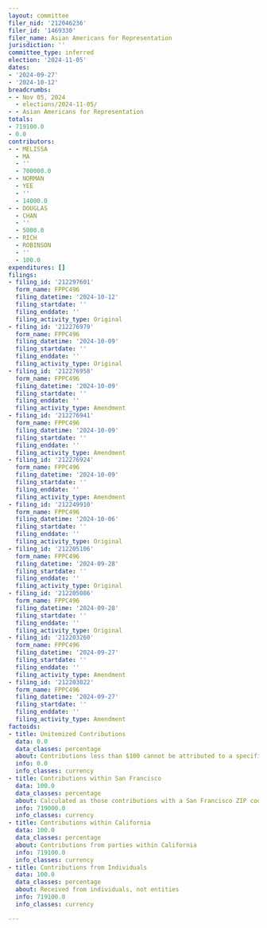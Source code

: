 ```yaml
---
layout: committee
filer_nid: '212046236'
filer_id: '1469330'
filer_name: Asian Americans for Representation
jurisdiction: ''
committee_type: inferred
election: '2024-11-05'
dates:
- '2024-09-27'
- '2024-10-12'
breadcrumbs:
- - Nov 05, 2024
  - elections/2024-11-05/
- - Asian Americans for Representation
totals:
- 719100.0
- 0.0
contributors:
- - MELISSA
  - MA
  - ''
  - 700000.0
- - NORMAN
  - YEE
  - ''
  - 14000.0
- - DOUGLAS
  - CHAN
  - ''
  - 5000.0
- - RICH
  - ROBINSON
  - ''
  - 100.0
expenditures: []
filings:
- filing_id: '212297601'
  form_name: FPPC496
  filing_datetime: '2024-10-12'
  filing_startdate: ''
  filing_enddate: ''
  filing_activity_type: Original
- filing_id: '212276979'
  form_name: FPPC496
  filing_datetime: '2024-10-09'
  filing_startdate: ''
  filing_enddate: ''
  filing_activity_type: Original
- filing_id: '212276958'
  form_name: FPPC496
  filing_datetime: '2024-10-09'
  filing_startdate: ''
  filing_enddate: ''
  filing_activity_type: Amendment
- filing_id: '212276941'
  form_name: FPPC496
  filing_datetime: '2024-10-09'
  filing_startdate: ''
  filing_enddate: ''
  filing_activity_type: Amendment
- filing_id: '212276924'
  form_name: FPPC496
  filing_datetime: '2024-10-09'
  filing_startdate: ''
  filing_enddate: ''
  filing_activity_type: Amendment
- filing_id: '212249910'
  form_name: FPPC496
  filing_datetime: '2024-10-06'
  filing_startdate: ''
  filing_enddate: ''
  filing_activity_type: Original
- filing_id: '212205106'
  form_name: FPPC496
  filing_datetime: '2024-09-28'
  filing_startdate: ''
  filing_enddate: ''
  filing_activity_type: Original
- filing_id: '212205086'
  form_name: FPPC496
  filing_datetime: '2024-09-28'
  filing_startdate: ''
  filing_enddate: ''
  filing_activity_type: Original
- filing_id: '212203260'
  form_name: FPPC496
  filing_datetime: '2024-09-27'
  filing_startdate: ''
  filing_enddate: ''
  filing_activity_type: Amendment
- filing_id: '212203022'
  form_name: FPPC496
  filing_datetime: '2024-09-27'
  filing_startdate: ''
  filing_enddate: ''
  filing_activity_type: Amendment
factoids:
- title: Unitemized Contributions
  data: 0.0
  data_classes: percentage
  about: Contributions less than $100 cannot be attributed to a specific individual
  info: 0.0
  info_classes: currency
- title: Contributions within San Francisco
  data: 100.0
  data_classes: percentage
  about: Calculated as those contributions with a San Francisco ZIP code
  info: 719000.0
  info_classes: currency
- title: Contributions within California
  data: 100.0
  data_classes: percentage
  about: Contributions from parties within California
  info: 719100.0
  info_classes: currency
- title: Contributions from Individuals
  data: 100.0
  data_classes: percentage
  about: Received from individuals, not entities
  info: 719100.0
  info_classes: currency

---
```


